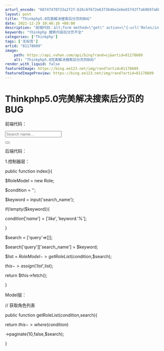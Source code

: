 ```yaml
---
arturl_encode: "68747470733a2f2f:626c6f672e6373646e2e6e65742f7a68697a68756f30393135:2f61727469636c652f64657461696c732f3831313738363039"
layout: post
title: "Thinkphp5.0完美解决搜索后分页的BUG"
date: 2021-12-29 10:48:10 +08:00
description: "前端代码：&lt;form method=\"get\" action=\"{:url('Roles/in"
keywords: "thinkphp 搜索内容后分页不全"
categories: ['Thinkphp']
tags: ['无标签']
artid: "81178609"
image:
    path: https://api.vvhan.com/api/bing?rand=sj&artid=81178609
    alt: "Thinkphp5.0完美解决搜索后分页的BUG"
render_with_liquid: false
featuredImage: https://bing.ee123.net/img/rand?artid=81178609
featuredImagePreview: https://bing.ee123.net/img/rand?artid=81178609
---
```


# Thinkphp5.0完美解决搜索后分页的BUG

前端代码：

<form method="get" action="{:url('Roles/index')}">
  
<div class="input-group input-group-sm" style="width: 150px;">
  
<input type="text" name="search\_name" class="form-control pull-right" placeholder="Search name..." />

<div class="input-group-btn">
  
<button type="submit" class="btn btn-default"><i class="fa fa-search"></i></button>
  
</div>
  
</div>

</form>

后端代码：

1.控制器层：

public function index(){
  
  
$RoleModel = new Role;
  
$condition = '';
  
  
$keyword = input('search\_name');
  
  
if(!empty($keyword)){
  
$condition['name'] = ['like','%'.$keyword.'%'];
  
}
  
$search = ['query'=>[]];
  
$search['query']['search\_name'] = $keyword;
  
  
$list = $RoleModel->getRoleList($condition,$search);
  
$this->assign('list',$list);
  
return $this->fetch();
  
  
}

Model层：

// 获取角色列表
  
public function getRoleList($condition,$search){
  
  
return $this->where($condition)
  
->paginate(10,false,$search);
  
  
}